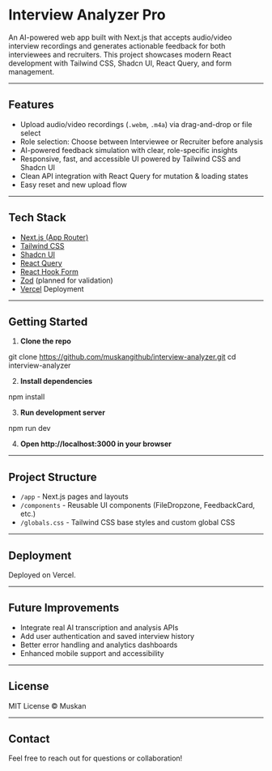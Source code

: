 # Interview Analyzer Pro

An AI-powered web app built with Next.js that accepts audio/video interview recordings and generates actionable feedback for both interviewees and recruiters. This project showcases modern React development with Tailwind CSS, Shadcn UI, React Query, and form management.

---

## Features

- Upload audio/video recordings (`.webm`, `.m4a`) via drag-and-drop or file select
- Role selection: Choose between Interviewee or Recruiter before analysis
- AI-powered feedback simulation with clear, role-specific insights
- Responsive, fast, and accessible UI powered by Tailwind CSS and Shadcn UI
- Clean API integration with React Query for mutation & loading states
- Easy reset and new upload flow

---

## Tech Stack

- [Next.js (App Router)](https://nextjs.org/)
- [Tailwind CSS](https://tailwindcss.com/)
- [Shadcn UI](https://ui.shadcn.com/)
- [React Query](https://tanstack.com/query/latest)
- [React Hook Form](https://react-hook-form.com/)
- [Zod](https://zod.dev/) (planned for validation)
- [Vercel](https://vercel.com/) Deployment

---

## Getting Started

1. **Clone the repo**

git clone https://github.com/muskangithub/interview-analyzer.git
cd interview-analyzer

2. **Install dependencies**

npm install

3. **Run development server**

npm run dev

4. **Open http://localhost:3000 in your browser**

---

## Project Structure

- `/app` - Next.js pages and layouts
- `/components` - Reusable UI components (FileDropzone, FeedbackCard, etc.)
- `/globals.css` - Tailwind CSS base styles and custom global CSS

---

## Deployment

Deployed on Vercel.

---

## Future Improvements

- Integrate real AI transcription and analysis APIs
- Add user authentication and saved interview history
- Better error handling and analytics dashboards
- Enhanced mobile support and accessibility

---

## License

MIT License © Muskan

---

## Contact

Feel free to reach out for questions or collaboration!
